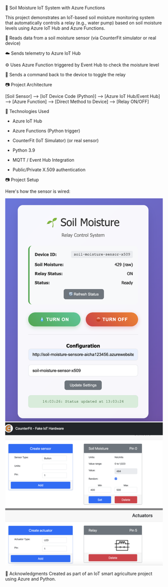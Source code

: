 🌱 Soil Moisture IoT System with Azure Functions

This project demonstrates an IoT-based soil moisture monitoring system that automatically controls a relay (e.g., water pump) based on soil moisture levels using Azure IoT Hub and Azure Functions.

🔌 Reads data from a soil moisture sensor (via CounterFit simulator or real device)

☁️ Sends telemetry to Azure IoT Hub

⚙️ Uses Azure Function triggered by Event Hub to check the moisture level

🔁 Sends a command back to the device to toggle the relay

📷 Project Architecture

[Soil Sensor] --> [IoT Device Code (Python)] --> [Azure IoT Hub/Event Hub] --> [Azure Function] --> [Direct Method to Device] --> [Relay ON/OFF]

🔧 Technologies Used

- Azure IoT Hub

- Azure Functions (Python trigger)

- CounterFit (IoT Simulator) (or real sensor)

- Python 3.9

- MQTT / Event Hub Integration

- Public/Private X.509 authentication

📷 Project Setup

Here's how the sensor is wired:

![the web page Setup](images/web-interface.png)
![the virtual devices used](images/sensor-actuator.png)

🙌 Acknowledgments
Created as part of an IoT smart agriculture project using Azure and Python.
